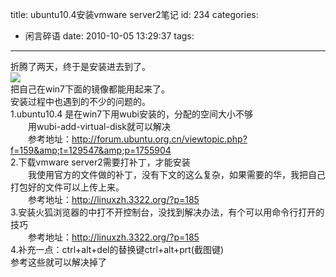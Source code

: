 title: ubuntu10.4安装vmware server2笔记
id: 234
categories:
  - 闲言碎语
date: 2010-10-05 13:29:37
tags:
---

折腾了两天，终于是安装进去到了。
</br>![](http://m3.img.libdd.com/farm4/2012/0822/07/FF56CE2D05C0B0D065D6FD9F81F271E9013AE975FC09_500_281.jpg)</img>
</br>把自己在win7下面的镜像都能用起来了。
</br>安装过程中也遇到的不少的问题的。
</br>1.ubuntu10.4 是在win7下用wubi安装的，分配的空间大小不够
</br>　　用wubi-add-virtual-disk就可以解决
</br>　　参考地址：http://forum.ubuntu.org.cn/viewtopic.php?f=159&amp;t=129547&amp;p=1755904
</br>2.下载vmware server2需要打补丁，才能安装
</br>　　我使用官方的文件做的补丁，没有下文的这么复杂，如果需要的华，我把自己打包好的文件可以上传上来。
</br>　　参考地址：http://linuxzh.3322.org/?p=185
</br>3.安装火狐浏览器的中打不开控制台，没找到解决办法，有个可以用命令行打开的技巧
</br>　　参考地址：http://linuxzh.3322.org/?p=185
</br>4.补充一点：ctrl+alt+del的替换键ctrl+alt+prt(截图键)
</br>参考这些就可以解决掉了